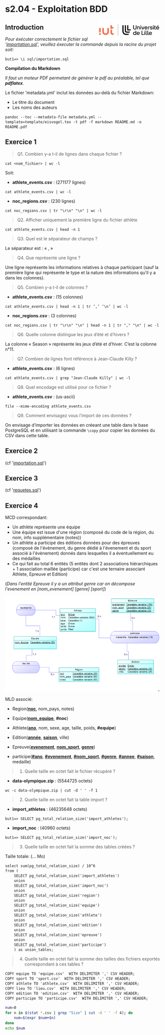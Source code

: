 # s2.04 - Exploitation BDD

<img src="images/Logo-IUT-de-Lille_2022.png" width="200" align="right">

## Introduction

*Pour éxécuter correctement le fichier sql '[importation.sql](./sql/importation.sql)', veuillez éxecuter la commande depuis la racine du projet soit:*

```
but1=> \i sql/importation.sql
```

**Compilation du Markdown**

*Il faut un moteur PDF permetant de générer le pdf au préalable, tel que **pdflatex**.*

Le fichier 'metadata.yml' inclut les données au-delà du fichier Markdown:

- Le titre du document
- Les noms des auteurs

```
pandoc --toc --metadata-file metadata.yml --template=template/eisvogel.tex -t pdf -f markdown README.md -o README.pdf
```

## Exercice 1

> Q1. Combien y-a t-il de lignes dans chaque fichier ?

```
cat <nom_fichier> | wc -l
```
Soit:

- **athlete_events.csv** : (271177 lignes)

```
cat athlete_events.csv | wc -l
```

- **noc_regions.csv** : (230 lignes)

```
cat noc_regions.csv | tr "\r\n" "\n" | wc -l
```

> Q2. Afficher uniquement la première ligne du fichier athlète

```
cat athlete_events.csv | head -n 1
```

> Q3. Quel est le séparateur de champs ?

Le séparateur est : « , »

> Q4. Que représente une ligne ?

Une ligne représente les informations relatives à chaque participant (sauf la première ligne qui représente le type et la nature des informations qu’il y a dans les colonnes).

> Q5. Combien y-a t-il de colonnes ?

- **athlete_events.csv** : (15 colonnes)

```
cat athlete_events.csv | head -n 1 | tr ‘,‘ ‘\n’ | wc -l
```

- **noc_regions.csv** : (3 colonnes)
```
cat noc_regions.csv | tr "\r\n" "\n" | head -n 1 | tr "," "\n" | wc -l
```

> Q6. Quelle colonne distingue les jeux d’été et d’hivers ?

La colonne « Season » représente les jeux d’été et d’hiver. C’est la colonne n°11.

> Q7. Combien de lignes font référence à Jean-Claude Killy ?

- **athlete_events.csv** : (6 lignes)
```
cat athlete_events.csv | grep "Jean-Claude Killy" | wc -l
```

> Q8. Quel encodage est utilisé pour ce fichier ?

- **athlete_events.csv** : (us-ascii)
```
file --mime-encoding athlete_events.csv
```

> Q9. Comment envisagez vous l’import de ces données ?

On envisage d’importer les données en créeant une table dans le base PostgreSQL et en utilisant la commande ``\copy`` pour copier les données du CSV dans cette table.

## Exercice 2

(cf '[importation.sql](./sql/importation.sql)')

## Exercice 3

(cf '[requetes.sql](./sql/requetes.sql)')

## Exercice 4

MCD correspondant:

- Un athlète représente une équipe
- Une équipe est issue d'une région (composé du code de la région, du nom, info supplémentaire (notes))
- Un athlète a participé des éditions données pour des épreuves (composé de l'évènement, du genre dédié à l'évenement et du sport associé à l'évènement) donnés dans lesquelles il a éventuellement eu des médailles
- Ce qui fait au total 6 entités (5 entités dont 2 associations hiérarchiques + 1 association maillée (participe) car c'est une ternaire associant Athlete, Epreuve et Edition)

(*Dans l'entité Epreuve il y a un attribut genre car on décompose l'evenement en [nom_evenement] [genre] [sport]*)

![MCD du sujet](mcd/mcd.png)

MLD associé:

- Region(<u>**noc**</u>, nom_pays, notes)

- Equipe(<u>**nom_equipe**</u>, **#noc**)

- Athlete(<u>**ano**</u>, nom, sexe, age, taille, poids, **#equipe**)

- Edition(<u>**année**</u>, <u>**saison**</u>, ville)

- Epreuve(<u>**evenement**</u>, <u>**nom_sport**</u>, <u>**genre**</u>)

- participe(<u>**#ano**</u>, <u>**#evenement**</u>, <u>**#nom_sport**</u>, <u>**#genre**</u>, <u>**#annee**</u>, <u>**#saison**</u>, medaille)

> 1. Quelle taille en octet fait le fichier récupéré ?

- **data-olympique.zip** : (5544725 octets)

```
wc -c data-olympique.zip | cut -d ' ' -f 1
```

> 2. Quelle taille en octet fait la table import ?

- **import_athletes** : (46235648 octets)

```
but1=> SELECT pg_total_relation_size('import_athletes');
```

- **import_noc** : (40960 octets)
```
but1=> SELECT pg_total_relation_size('import_noc');
```

> 3. Quelle taille en octet fait la somme des tables créées ? 

Taille totale: (... Mo)

```
select sum(pg_total_relation_size) / 10^6
from (
    SELECT pg_total_relation_size('import_athletes')
    union
    SELECT pg_total_relation_size('import_noc')
    union
    SELECT pg_total_relation_size('region')
    union
    SELECT pg_total_relation_size('equipe')
    union
    SELECT pg_total_relation_size('athlete')
    union
    SELECT pg_total_relation_size('edition')
    union
    SELECT pg_total_relation_size('epreuve')
    union
    SELECT pg_total_relation_size('participe')
    ) as union_tables;
```

> 4. Quelle taille en octet fait la somme des tailles des fichiers exportés correspondant à ces tables ?

```
COPY equipe TO 'equipe.csv'  WITH DELIMITER ',' CSV HEADER;
COPY sport TO 'sport.csv'  WITH DELIMITER ',' CSV HEADER;
COPY athlete TO 'athlete.csv'  WITH DELIMITER ',' CSV HEADER;
COPY lieu TO 'lieu.csv'  WITH DELIMITER ',' CSV HEADER;
COPY edition TO 'edition.csv'  WITH DELIMITER ',' CSV HEADER;
COPY participe TO 'participe.csv'  WITH DELIMITER ',' CSV HEADER;
```

```sh
num=0
for n in $(stat *.csv | grep "Size" | cut -d ' ' -f 4); do
    num=$(expr $num+$n)
done
echo $num
```
